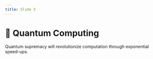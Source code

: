 ```yaml
---
title: Slide 3
---
```


# 🚀 Quantum Computing

Quantum supremacy will revolutionize computation through exponential speed-ups.
